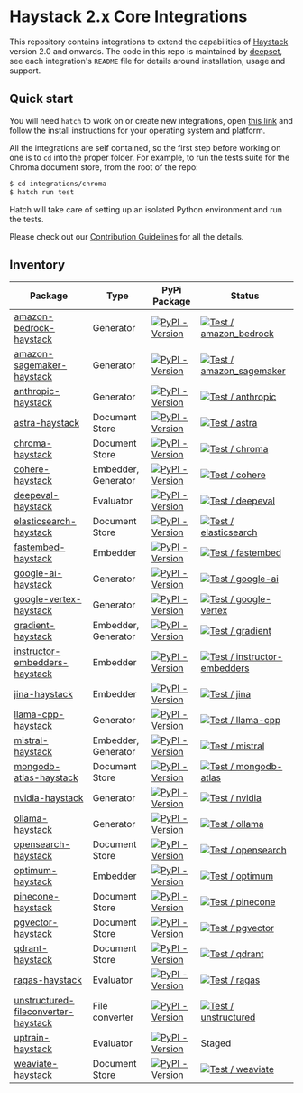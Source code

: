 # Haystack 2.x Core Integrations

This repository contains integrations to extend the capabilities of [Haystack](https://github.com/deepset-ai/haystack) version 2.0 and
onwards. The code in this repo is maintained by [deepset](https://www.deepset.ai), see each integration's `README` file for details around installation, usage and support.

## Quick start

You will need `hatch` to work on or create new integrations, open [this link](https://hatch.pypa.io/latest/install/#installation)
and follow the install instructions for your operating system and platform.

All the integrations are self contained, so the first step before working on one is to `cd` into the proper folder.
For example, to run the tests suite for the Chroma document store, from the root of the repo:

```sh
$ cd integrations/chroma
$ hatch run test
```

Hatch will take care of setting up an isolated Python environment and run the tests.

Please check out our [Contribution Guidelines](CONTRIBUTING.md) for all the details.

## Inventory

| Package                                                                                                        | Type                | PyPi Package                                                                                                                                             | Status                                                                                                                                                                                                                                               |
| -------------------------------------------------------------------------------------------------------------- | ------------------- | -------------------------------------------------------------------------------------------------------------------------------------------------------- | ---------------------------------------------------------------------------------------------------------------------------------------------------------------------------------------------------------------------------------------------------- |
| [amazon-bedrock-haystack](integrations/amazon-bedrock/)                                                        | Generator           | [![PyPI - Version](https://img.shields.io/pypi/v/amazon-bedrock-haystack.svg)](https://pypi.org/project/amazon-bedrock-haystack)                         | [![Test / amazon_bedrock](https://github.com/deepset-ai/haystack-core-integrations/actions/workflows/amazon_bedrock.yml/badge.svg)](https://github.com/deepset-ai/haystack-core-integrations/actions/workflows/amazon_bedrock.yml)                   |
| [amazon-sagemaker-haystack](integrations/amazon_sagemaker/)                                                    | Generator           | [![PyPI - Version](https://img.shields.io/pypi/v/amazon-sagemaker-haystack.svg)](https://pypi.org/project/amazon-sagemaker-haystack)                     | [![Test / amazon_sagemaker](https://github.com/deepset-ai/haystack-core-integrations/actions/workflows/amazon_sagemaker.yml/badge.svg)](https://github.com/deepset-ai/haystack-core-integrations/actions/workflows/amazon_sagemaker.yml)             |
| [anthropic-haystack](integrations/anthropic/)                                                                  | Generator           | [![PyPI - Version](https://img.shields.io/pypi/v/anthropic-haystack.svg)](https://pypi.org/project/anthropic-haystack)                                   | [![Test / anthropic](https://github.com/deepset-ai/haystack-core-integrations/actions/workflows/anthropic.yml/badge.svg)](https://github.com/deepset-ai/haystack-core-integrations/actions/workflows/anthropic.yml)                                  |
| [astra-haystack](integrations/astra/)                                                                          | Document Store      | [![PyPI - Version](https://img.shields.io/pypi/v/astra-haystack.svg)](https://pypi.org/project/astra-haystack)                                           | [![Test / astra](https://github.com/deepset-ai/haystack-core-integrations/actions/workflows/astra.yml/badge.svg)](https://github.com/deepset-ai/haystack-core-integrations/actions/workflows/astra.yml)                                              |
| [chroma-haystack](integrations/chroma/)                                                                        | Document Store      | [![PyPI - Version](https://img.shields.io/pypi/v/chroma-haystack.svg)](https://pypi.org/project/chroma-haystack)                                         | [![Test / chroma](https://github.com/deepset-ai/haystack-core-integrations/actions/workflows/chroma.yml/badge.svg)](https://github.com/deepset-ai/haystack-core-integrations/actions/workflows/chroma.yml)                                           |
| [cohere-haystack](integrations/cohere/)                                                                        | Embedder, Generator | [![PyPI - Version](https://img.shields.io/pypi/v/cohere-haystack.svg)](https://pypi.org/project/cohere-haystack)                                         | [![Test / cohere](https://github.com/deepset-ai/haystack-core-integrations/actions/workflows/cohere.yml/badge.svg)](https://github.com/deepset-ai/haystack-core-integrations/actions/workflows/cohere.yml)                                           |
| [deepeval-haystack](integrations/deepeval/)                                                                    | Evaluator           | [![PyPI - Version](https://img.shields.io/pypi/v/deepeval-haystack.svg)](https://pypi.org/project/deepeval-haystack)                                     | [![Test / deepeval](https://github.com/deepset-ai/haystack-core-integrations/actions/workflows/deepeval.yml/badge.svg)](https://github.com/deepset-ai/haystack-core-integrations/actions/workflows/deepeval.yml)                                     |
| [elasticsearch-haystack](integrations/elasticsearch/)                                                          | Document Store      | [![PyPI - Version](https://img.shields.io/pypi/v/elasticsearch-haystack.svg)](https://pypi.org/project/elasticsearch-haystack)                           | [![Test / elasticsearch](https://github.com/deepset-ai/haystack-core-integrations/actions/workflows/elasticsearch.yml/badge.svg)](https://github.com/deepset-ai/haystack-core-integrations/actions/workflows/elasticsearch.yml)                      |
| [fastembed-haystack](integrations/fastembed/)                                                                  | Embedder            | [![PyPI - Version](https://img.shields.io/pypi/v/fastembed-haystack.svg)](https://pypi.org/project/fastembed-haystack/)                                  | [![Test / fastembed](https://github.com/deepset-ai/haystack-core-integrations/actions/workflows/fastembed.yml/badge.svg)](https://github.com/deepset-ai/haystack-core-integrations/actions/workflows/fastembed.yml)                                  |
| [google-ai-haystack](integrations/google_ai/)                                                                  | Generator           | [![PyPI - Version](https://img.shields.io/pypi/v/google-ai-haystack.svg)](https://pypi.org/project/google-ai-haystack)                                   | [![Test / google-ai](https://github.com/deepset-ai/haystack-core-integrations/actions/workflows/google_ai.yml/badge.svg)](https://github.com/deepset-ai/haystack-core-integrations/actions/workflows/google_ai.yml)                                  |
| [google-vertex-haystack](integrations/google_vertex/)                                                          | Generator           | [![PyPI - Version](https://img.shields.io/pypi/v/google-vertex-haystack.svg)](https://pypi.org/project/google-vertex-haystack)                           | [![Test / google-vertex](https://github.com/deepset-ai/haystack-core-integrations/actions/workflows/google_vertex.yml/badge.svg)](https://github.com/deepset-ai/haystack-core-integrations/actions/workflows/google_vertex.yml)                      |
| [gradient-haystack](integrations/gradient/)                                                                    | Embedder, Generator | [![PyPI - Version](https://img.shields.io/pypi/v/gradient-haystack.svg)](https://pypi.org/project/gradient-haystack)                                     | [![Test / gradient](https://github.com/deepset-ai/haystack-core-integrations/actions/workflows/gradient.yml/badge.svg)](https://github.com/deepset-ai/haystack-core-integrations/actions/workflows/gradient.yml)                                     |
| [instructor-embedders-haystack](integrations/instructor_embedders/)                                            | Embedder            | [![PyPI - Version](https://img.shields.io/pypi/v/instructor-embedders-haystack.svg)](https://pypi.org/project/instructor-embedders-haystack)             | [![Test / instructor-embedders](https://github.com/deepset-ai/haystack-core-integrations/actions/workflows/instructor_embedders.yml/badge.svg)](https://github.com/deepset-ai/haystack-core-integrations/actions/workflows/instructor_embedders.yml) |
| [jina-haystack](integrations/jina/)                                                                            | Embedder            | [![PyPI - Version](https://img.shields.io/pypi/v/jina-haystack.svg)](https://pypi.org/project/jina-haystack)                                             | [![Test / jina](https://github.com/deepset-ai/haystack-core-integrations/actions/workflows/jina.yml/badge.svg)](https://github.com/deepset-ai/haystack-core-integrations/actions/workflows/jina.yml)                                                 |
| [llama-cpp-haystack](integrations/llama_cpp/)                                                                  | Generator           | [![PyPI - Version](https://img.shields.io/pypi/v/llama-cpp-haystack.svg?color=orange)](https://pypi.org/project/llama-cpp-haystack)                      | [![Test / llama-cpp](https://github.com/deepset-ai/haystack-core-integrations/actions/workflows/llama_cpp.yml/badge.svg)](https://github.com/deepset-ai/haystack-core-integrations/actions/workflows/llama_cpp.yml)                                  |
| [mistral-haystack](integrations/mistral/)                                                                      | Embedder, Generator | [![PyPI - Version](https://img.shields.io/pypi/v/mistral-haystack.svg)](https://pypi.org/project/mistral-haystack)                                       | [![Test / mistral](https://github.com/deepset-ai/haystack-core-integrations/actions/workflows/mistral.yml/badge.svg)](https://github.com/deepset-ai/haystack-core-integrations/actions/workflows/mistral.yml)                                        |
| [mongodb-atlas-haystack](integrations/mongodb_atlas/)                                                          | Document Store      | [![PyPI - Version](https://img.shields.io/pypi/v/mongodb-atlas-haystack.svg?color=orange)](https://pypi.org/project/mongodb-atlas-haystack)              | [![Test / mongodb-atlas](https://github.com/deepset-ai/haystack-core-integrations/actions/workflows/mongodb_atlas.yml/badge.svg)](https://github.com/deepset-ai/haystack-core-integrations/actions/workflows/mongodb_atlas.yml)                      |
| [nvidia-haystack](integrations/nvidia/)                                                                        | Generator           | [![PyPI - Version](https://img.shields.io/pypi/v/nvidia-haystack.svg?color=orange)](https://pypi.org/project/nvidia-haystack)                            | [![Test / nvidia](https://github.com/deepset-ai/haystack-core-integrations/actions/workflows/nvidia.yml/badge.svg)](https://github.com/deepset-ai/haystack-core-integrations/actions/workflows/nvidia.yml)                                           |
| [ollama-haystack](integrations/ollama/)                                                                        | Generator           | [![PyPI - Version](https://img.shields.io/pypi/v/ollama-haystack.svg?color=orange)](https://pypi.org/project/ollama-haystack)                            | [![Test / ollama](https://github.com/deepset-ai/haystack-core-integrations/actions/workflows/ollama.yml/badge.svg)](https://github.com/deepset-ai/haystack-core-integrations/actions/workflows/ollama.yml)                                           |
| [opensearch-haystack](integrations/opensearch/)                                                                | Document Store      | [![PyPI - Version](https://img.shields.io/pypi/v/opensearch-haystack.svg)](https://pypi.org/project/opensearch-haystack)                                 | [![Test / opensearch](https://github.com/deepset-ai/haystack-core-integrations/actions/workflows/opensearch.yml/badge.svg)](https://github.com/deepset-ai/haystack-core-integrations/actions/workflows/opensearch.yml)                               |
| [optimum-haystack](integrations/optimum/)                                                                      | Embedder            | [![PyPI - Version](https://img.shields.io/pypi/v/optimum-haystack.svg)](https://pypi.org/project/optimum-haystack)                                       | [![Test / optimum](https://github.com/deepset-ai/haystack-core-integrations/actions/workflows/optimum.yml/badge.svg)](https://github.com/deepset-ai/haystack-core-integrations/actions/workflows/optimum.yml)                                        |
| [pinecone-haystack](integrations/pinecone/)                                                                    | Document Store      | [![PyPI - Version](https://img.shields.io/pypi/v/pinecone-haystack.svg?color=orange)](https://pypi.org/project/pinecone-haystack)                        | [![Test / pinecone](https://github.com/deepset-ai/haystack-core-integrations/actions/workflows/pinecone.yml/badge.svg)](https://github.com/deepset-ai/haystack-core-integrations/actions/workflows/pinecone.yml)                                     |
| [pgvector-haystack](integrations/pgvector/)                                                                    | Document Store      | [![PyPI - Version](https://img.shields.io/pypi/v/pgvector-haystack.svg?color=orange)](https://pypi.org/project/pgvector-haystack)                        | [![Test / pgvector](https://github.com/deepset-ai/haystack-core-integrations/actions/workflows/pgvector.yml/badge.svg)](https://github.com/deepset-ai/haystack-core-integrations/actions/workflows/pgvector.yml)                                     |
| [qdrant-haystack](integrations/qdrant/)                                                                        | Document Store      | [![PyPI - Version](https://img.shields.io/pypi/v/qdrant-haystack.svg?color=orange)](https://pypi.org/project/qdrant-haystack)                            | [![Test / qdrant](https://github.com/deepset-ai/haystack-core-integrations/actions/workflows/qdrant.yml/badge.svg)](https://github.com/deepset-ai/haystack-core-integrations/actions/workflows/qdrant.yml)                                           |
| [ragas-haystack](integrations/ragas/)                                                                          | Evaluator           | [![PyPI - Version](https://img.shields.io/pypi/v/ragas-haystack.svg)](https://pypi.org/project/ragas-haystack)                                           | [![Test / ragas](https://github.com/deepset-ai/haystack-core-integrations/actions/workflows/ragas.yml/badge.svg)](https://github.com/deepset-ai/haystack-core-integrations/actions/workflows/ragas.yml)                                              |
| [unstructured-fileconverter-haystack](integrations/unstructured/)                                              | File converter      | [![PyPI - Version](https://img.shields.io/pypi/v/unstructured-fileconverter-haystack.svg)](https://pypi.org/project/unstructured-fileconverter-haystack) | [![Test / unstructured](https://github.com/deepset-ai/haystack-core-integrations/actions/workflows/unstructured.yml/badge.svg)](https://github.com/deepset-ai/haystack-core-integrations/actions/workflows/unstructured.yml)                         |
| [uptrain-haystack](https://github.com/deepset-ai/haystack-core-integrations/tree/staging/integrations/uptrain) | Evaluator           | [![PyPI - Version](https://img.shields.io/pypi/v/uptrain-haystack.svg)](https://pypi.org/project/uptrain-haystack)                                       | Staged                                                                                                                                                                                                                                               |
| [weaviate-haystack](integrations/weaviate/)                                                                    | Document Store      | [![PyPI - Version](https://img.shields.io/pypi/v/weaviate-haystack.svg)](https://pypi.org/project/weaviate-haystack)                                     | [![Test / weaviate](https://github.com/deepset-ai/haystack-core-integrations/actions/workflows/weaviate.yml/badge.svg)](https://github.com/deepset-ai/haystack-core-integrations/actions/workflows/weaviate.yml)                                     |
